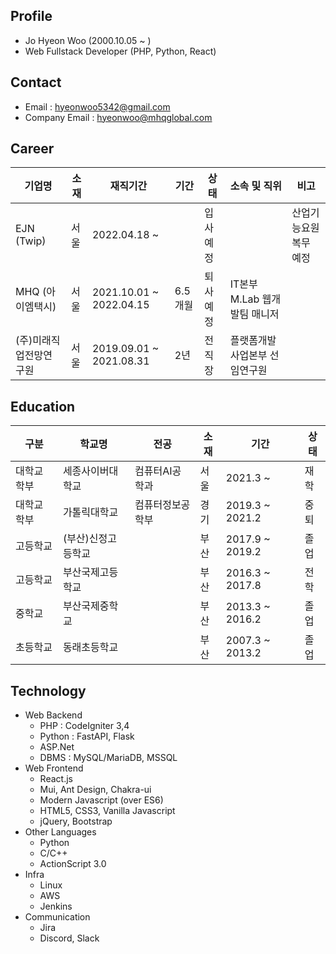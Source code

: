 ## Profile
  - Jo Hyeon Woo (2000.10.05 ~ )
  - Web Fullstack Developer (PHP, Python, React)

## Contact
- Email : hyeonwoo5342@gmail.com
- Company Email : hyeonwoo@mhqglobal.com

## Career
|기업명|소재|재직기간|기간|상태|소속 및 직위|비고|
|-|-|-|-|-|-|-|
|EJN (Twip)|서울|2022.04.18 ~ ||입사 예정||산업기능요원 복무 예정|
|MHQ (아이엠택시)|서울|2021.10.01 ~ 2022.04.15|6.5개월|퇴사 예정|IT본부 M.Lab 웹개발팀 매니저||
|(주)미래직업전망연구원|서울|2019.09.01 ~ 2021.08.31|2년|전 직장|플랫폼개발사업본부 선임연구원||

## Education
|구분|학교명|전공|소재|기간|상태|
|-|-|-|-|-|-|
|대학교 학부|세종사이버대학교|컴퓨터AI공학과|서울|2021.3 ~ |재학|
|대학교 학부|가톨릭대학교|컴퓨터정보공학부|경기|2019.3 ~ 2021.2|중퇴|
|고등학교|(부산)신정고등학교||부산|2017.9 ~ 2019.2|졸업|
|고등학교|부산국제고등학교||부산|2016.3 ~ 2017.8|전학|
|중학교|부산국제중학교||부산|2013.3 ~ 2016.2|졸업|
|초등학교|동래초등학교||부산|2007.3 ~ 2013.2|졸업|

## Technology
  - Web Backend
    - PHP : CodeIgniter 3,4
    - Python : FastAPI, Flask
    - ASP.Net
    - DBMS : MySQL/MariaDB, MSSQL
  - Web Frontend
    - React.js
    - Mui, Ant Design, Chakra-ui
    - Modern Javascript (over ES6)
    - HTML5, CSS3, Vanilla Javascript
    - jQuery, Bootstrap
  - Other Languages
    - Python
    - C/C++
    - ActionScript 3.0
  - Infra
    - Linux
    - AWS
    - Jenkins
  - Communication
    - Jira
    - Discord, Slack
